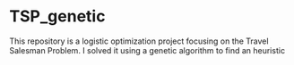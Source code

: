# TSP_genetic
This repository is a logistic optimization project focusing on the Travel Salesman Problem. I solved it using a genetic algorithm to find an heuristic
